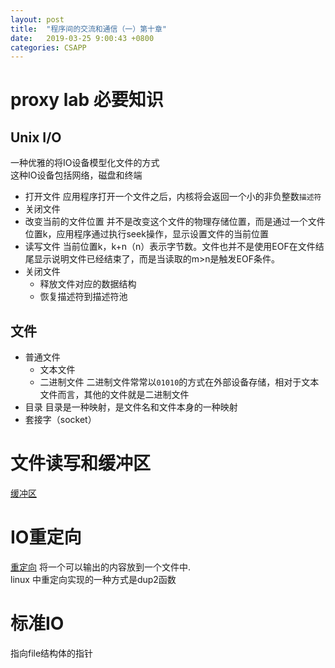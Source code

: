 ```yaml
---
layout: post
title:  "程序间的交流和通信（一）第十章"
date:   2019-03-25 9:00:43 +0800
categories: CSAPP
---
```

# proxy lab 必要知识
## Unix I/O
一种优雅的将IO设备模型化文件的方式<br>
这种IO设备包括网络，磁盘和终端
- 打开文件
应用程序打开一个文件之后，内核将会返回一个小的非负整数``描述符``
- 关闭文件
- 改变当前的文件位置
并不是改变这个文件的物理存储位置，而是通过一个文件位置k，应用程序通过执行seek操作，显示设置文件的当前位置
- 读写文件
当前位置k，k+n（n）表示字节数。文件也并不是使用EOF在文件结尾显示说明文件已经结束了，而是当读取的m>n是触发EOF条件。
- 关闭文件
    - 释放文件对应的数据结构
    - 恢复描述符到描述符池
## 文件
- 普通文件
    - 文本文件
    - 二进制文件
    二进制文件常常以``01010``的方式在外部设备存储，相对于文本文件而言，其他的文件就是二进制文件
- 目录
目录是一种映射，是文件名和文件本身的一种映射
- 套接字（socket）

# 文件读写和缓冲区
[缓冲区](https://www.zfl9.com/c-buffer.html)

# IO重定向
[重定向](http://www.runoob.com/linux/linux-shell-io-redirections.html)
将一个可以输出的内容放到一个文件中.<br>
linux 中重定向实现的一种方式是dup2函数

# 标准IO
指向file结构体的指针<br>
